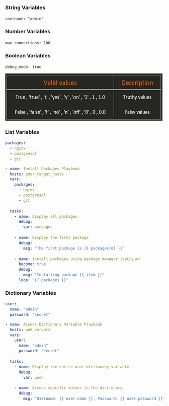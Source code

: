 ### String Variables

`username: "admin"`

### Number Variables

`max_connections: 100`

### Boolean Variables

`debug_mode: true`

<img src="image.png" width="500" height="150"><br>

### List Variables

```yaml
packages:
  - nginx
  - postgresql
  - git
```

```yaml
- name: Install Packages Playbook
  hosts: your_target_hosts
  vars:
    packages:
      - nginx
      - postgresql
      - git

  tasks:
    - name: Display all packages
      debug:
        var: packages

    - name: Display the first package
      debug:
        msg: "The first package is {{ packages[0] }}"

    - name: Install packages using package manager (apt/yum)
      become: true
      debug:
        msg: "Installing package {{ item }}"
      loop: "{{ packages }}"
```

### Dictionary Variables

```yaml
user:
  name: "admin"
  password: "secret"
```

```yaml
- name: Access Dictionary Variable Playbook
  hosts: web_servers
  vars:
    user:
      name: "admin"
      password: "secret"

  tasks:
    - name: Display the entire user dictionary variable
      debug:
        var: user

    - name: Access specific values in the dictionary
      debug:
        msg: "Username: {{ user.name }}, Password: {{ user.password }}"
```